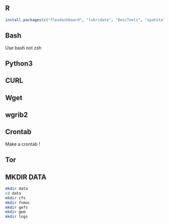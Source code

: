 ## R

```R
install.packages(c("flexdashboard", "lubridate", "DescTools", "spatstat.utils", "scales", "ggplot2", "TSrepr", "data.table", "cluster", "clusterCrit", "zoo", "RColorBrewer", "stringr", "reshape", "ggpubr", "gridExtra", "attempt", "dplyr", "viridis", "rNOMADS", "assertthat"))
```

## Bash

Use bash not zsh

## Python3

## CURL

## Wget

## wgrib2

## Crontab

Make a crontab !

## Tor

## MKDIR DATA

```bash
mkdir data
cd data
mkdir cfs
mkdir fnmoc
mkdir gefs
mkdir gem
mkdir logs
```

